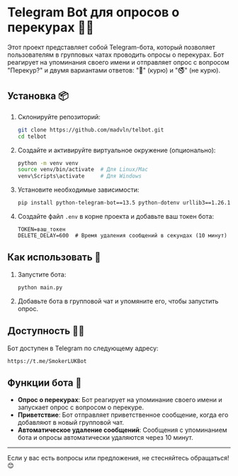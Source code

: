 # Telegram Bot для опросов о перекурах 🐍🚬

Этот проект представляет собой Telegram-бота, который позволяет пользователям в групповых чатах проводить опросы о перекурах. Бот реагирует на упоминания своего имени и отправляет опрос с вопросом "Перекур?" и двумя вариантами ответов: "🚬" (курю) и "🚭" (не курю).

## Установка 📦

1. Склонируйте репозиторий:

   ```bash
   git clone https://github.com/madvln/telbot.git
   cd telbot
   ```

2. Создайте и активируйте виртуальное окружение (опционально):

   ```bash
   python -m venv venv
   source venv/bin/activate  # Для Linux/Mac
   venv\Scripts\activate     # Для Windows
   ```

3. Установите необходимые зависимости:

   ```bash
   pip install python-telegram-bot==13.5 python-dotenv urllib3==1.26.15
   ```

4. Создайте файл `.env` в корне проекта и добавьте ваш токен бота:

   ```plaintext
   TOKEN=ваш_токен
   DELETE_DELAY=600  # Время удаления сообщений в секундах (10 минут)
   ```

## Как использовать 🤖

1. Запустите бота:

   ```bash
   python main.py
   ```

2. Добавьте бота в групповой чат и упомяните его, чтобы запустить опрос.

## Доступность 🕵️‍♂️

Бот доступен в Telegram по следующему адресу:

```
https://t.me/SmokerLUKBot
```

## Функции бота 🌟

- **Опрос о перекурах**: Бот реагирует на упоминание своего имени и запускает опрос с вопросом о перекуре.
- **Приветствие**: Бот отправляет приветственное сообщение, когда его добавляют в новый групповой чат.
- **Автоматическое удаление сообщений**: Сообщения с упоминанием бота и опросы автоматически удаляются через 10 минут.


---

Если у вас есть вопросы или предложения, не стесняйтесь обращаться! 😊
